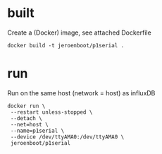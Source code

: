 # built
Create a (Docker) image, see attached Dockerfile  
```
docker build -t jeroenboot/p1serial .
```

# run
Run on the same host (network = host) as influxDB    

```
docker run \
 --restart unless-stopped \
 --detach \
 --net=host \
 --name=p1serial \
 --device /dev/ttyAMA0:/dev/ttyAMA0 \
 jeroenboot/p1serial
```
